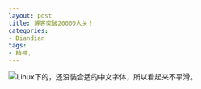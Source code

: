 ```yaml
---
layout: post
title: 博客突破20000大关！
categories:
- Diandian
tags:
- 精神, 
---
```

<img src="http://m3.img.srcdd.com/farm5/d/2012/0627/10/BDCF99EC66A454C3B7699D1728447776_B500_900_369_207.PNG" />Linux下的，还没装合适的中文字体，所以看起来不平滑。